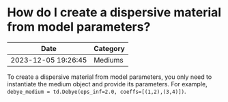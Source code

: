 # How do I create a dispersive material from model parameters?

| Date       | Category    |
|------------|-------------|
| 2023-12-05 19:26:45 | Mediums |


To create a dispersive material from model parameters, you only need to instantiate the medium object and provide its parameters. For example, `debye_medium = td.Debye(eps_inf=2.0, coeffs=[(1,2),(3,4)])`.

 
